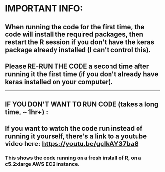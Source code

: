 # IMPORTANT INFO:

## When running the code for the first time, the code will install the required packages, then restart the R session **if you don't have the keras package already installed** (I can't control this). 
## Please RE-RUN THE CODE a second time after running it the first time (if you don't already have keras installed on your computer).
------------------------------------------------
## IF YOU DON'T WANT TO RUN CODE (takes a long time, ~ 1hr+) :
## If you want to watch the code run instead of running it yourself, there's a link to a youtube video here: https://youtu.be/gclkAY37ba8
### This shows the code running on a fresh install of R, on a c5.2xlarge AWS EC2 instance.
